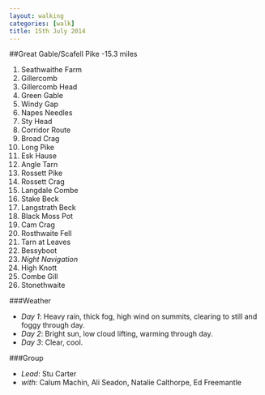 ```yaml
---
layout: walking
categories: [walk]
title: 15th July 2014
---
```


##Great Gable/Scafell Pike -15\.3 miles

1. Seathwaithe Farm
1. Gillercomb
1. Gillercomb Head
1. Green Gable
1. Windy Gap
1. Napes Needles
1. Sty Head
1. Corridor Route
1. Broad Crag
1. Long Pike
1. Esk Hause
1. Angle Tarn
1. Rossett Pike
1. Rossett Crag
1. Langdale Combe
1. Stake Beck
1. Langstrath Beck
1. Black Moss Pot
1. Cam Crag
1. Rosthwaite Fell
1. Tarn at Leaves
1. Bessyboot
1. *Night Navigation*
1. High Knott
1. Combe Gill
1. Stonethwaite

###Weather

- *Day 1*: Heavy rain, thick fog, high wind on summits, clearing to still and 
  foggy through day.
- *Day 2*: Bright sun, low cloud lifting, warming through day.
- *Day 3*: Clear, cool.

###Group

- *Lead*: Stu Carter
- *with*: Calum Machin, Ali Seadon, Natalie Calthorpe, Ed Freemantle
